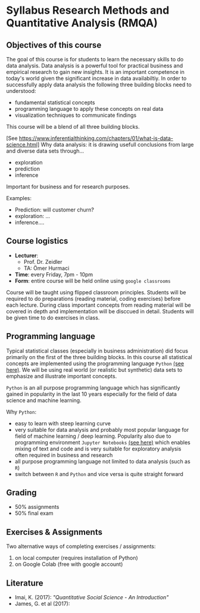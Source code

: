 # Syllabus Research Methods and Quantitative Analysis (RMQA)

## Objectives of this course

The goal of this course is for students to learn the necessary skills to do data analysis. Data analysis is a powerful tool for practical business and empirical research to gain new insights. It is an important competence in today's world given the significant increase in data availabiltiy. In order to successfully apply data analysis the following three building blocks need to understood:

- fundamental statistical concepts
- programming language to apply these concepts on real data
- visualization techniques to communicate findings 

This course will be a blend of all three building blocks. 


[See https://www.inferentialthinking.com/chapters/01/what-is-data-science.html]
Why data analysis: it is drawing usefull conclusions from large and diverse data sets through...
- exploration
- prediction
- inference

Important for business and for research purposes. 

Examples:
- Prediction: will customer churn?
- exploration: ...
- inference....


## Course logistics

- **Lecturer**:
  - Prof. Dr. Zeidler
  - TA: Ömer Hurmaci
- **Time**: every Friday, 7pm - 10pm
- **Form**: entire course will be held online using `google classrooms`

Course will be taught using flipped classroom principles. Students will be required to do preparations (reading material, coding exercises) before each lecture. During class important concepts from reading material will be covered in depth and implementation will be disccued in detail. Students will be given time to do exercises in class.


## Programming language

Typical statistical classes (especially in business administration) did focus primarily on the first of the three building blocks. In this course all statistical concepts are implemented using the programming language `Python` [(see here)](https://www.python.org/). We will be using real world (or realistic but synthetic) data sets to emphasize and illustrate important concepts. 

`Python` is an all purpose programming language which has significantly gained in popularity in the last 10 years especially for the field of data science and machine learning. 

Why `Python`:

- easy to learn with steep learning curve 
- very suitable for data analysis and probably most popular language for field of machine learning / deep learning. Popularity also due to programming environment `Jupyter Notebooks` [(see here)](https://jupyter.org/) which enables mixing of text and code and is very suitable for exploratory analysis often required in business and research
- all purpose programming language not limited to data analysis (such as `R`)
- switch between `R` and `Python` and vice versa is quite straight forward 


## Grading

- 50% assignments
- 50% final exam

## Exercises & Assignments

Two alternative ways of completing exercises / assignments:  

1. on local computer (requires installation of Python)
2.  on Google Colab (free with google account)


## Literature

- Imai, K. (2017): *"Quantitative Social Science - An Introduction"*
- James, G. et al (2017): 
